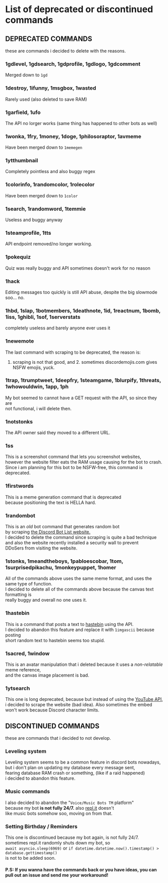 # List of deprecated or discontinued commands<br>

## DEPRECATED COMMANDS<br>
these are commands i decided to delete with the reasons.

### 1gdlevel, 1gdsearch, 1gdprofile, 1gdlogo, 1gdcomment<br>
Merged down to `1gd`

### 1destroy, 1ifunny, 1msgbox, 1wasted<br>
Rarely used (also deleted to save RAM)

### 1garfield, 1ufo<br>
The API no lorger works (same thing has happened to other bots as well)

### 1wonka, 1fry, 1money, 1doge, 1philosoraptor, 1avmeme<br>
Have been merged down to `1memegen`

### 1ytthumbnail<br>
Completely pointless and also buggy regex<br>

### 1colorinfo, 1randomcolor, 1rolecolor<br>
Have been merged down to `1color`<br>

### 1search, 1randomword, 1temmie<br>
Useless and buggy anyway<br>

### 1steamprofile, 1tts<br>
API endpoint removed/no longer working.<br>

### 1pokequiz<br>
Quiz was really buggy and API sometimes doesn't work for no reason<br>

### 1hack<br>
Editing messages too quickly is still API abuse, despite the big slowmode<br>
soo... no.<br>

### 1hbd, 1slap, 1botmembers, 1deathnote, 1id, 1reactnum, 1bomb, 1iss, 1ghibli, 1sof, 1serverstats<br>
completely useless and barely anyone ever uses it<br>

### 1newemote<br>
The last command with scraping to be deprecated, the reason is:<br>
1. scraping is not that good, and 2. sometimes discordemojis.com gives NSFW emojis, yuck.<br>

### 1trap, 1trumptweet, 1deepfry, 1steamgame, 1blurpify, 1threats, 1whowouldwin, 1app, 1ph<br>
My bot seemed to cannot have a GET request with the API, so since they are<br>
not functional, i will delete then.<br>

### 1notstonks<br>
The API owner said they moved to a different URL.<br>

### 1ss<br>
This is a screenshot command that lets you screenshot websites,<br>
however the website filter eats the RAM usage causing for the bot to crash.<br>
Since i am planning for this bot to be NSFW-free, this command is deprecated.<br>

### 1firstwords<br>
This is a meme generation command that is deprecated<br>
because positioning the text is HELLA hard.<br>

### 1randombot<br>
This is an *old* bot command that generates random bot<br>
by scraping [the Discord Bot List website.](https://top.gg)<br>
I decided to delete the command since scraping is quite a bad technique<br>
and also the website recently installed a security wall to prevent<br>
DDoSers from visiting the website.<br>

### 1stonks, 1meandtheboys, 1pabloescobar, 1tom, 1surprisedpikachu, 1monkeypuppet, 1homer<br>
All of the commands above uses the same meme format, and uses the same type of function.<br>
I decided to delete all of the commands above because the canvas text formatting is<br>
really buggy and overall no one uses it.<br>

### 1hastebin<br>
This is a command that posts a text to [hastebin](https://hastebin.com/) using the API.<br>
I decided to abandon this feature and replace it with `1imgascii` because posting<br>
short random text to hastebin seems too stupid.<br>

### 1sacred, 1window<br>
This is an avatar manipulation that i deleted because it uses a *non-relatable* meme reference,<br>
and the canvas image placement is bad.<br>

### 1ytsearch<br>
This one is long deprecated, because but instead of using the [YouTube API](https://developers.google.com/youtube),<br>
i decided to scrape the website (bad idea). Also sometimes the embed won't work because Discord character limits.<br>

## DISCONTINUED COMMANDS
these are commands that i decided to not develop.

### Leveling system<br>
Leveling system seems to be a common feature in discord bots nowadays,<br>
but i don't plan on updating my database every message sent,<br>
fearing database RAM crash or something, (like if a raid happened)<br>
i decided to abandon this feature.<br>

### Music commands<br>
I also decided to abandon the "`Voice/Music Bots TM` platform"<br>
because my bot **is not fully 24/7.** also [repl.it](https://repl.it) doesn't<br>
like music bots somehow soo, moving on from that.<br>

### Setting Birthday / Reminders<br>
This one is discontinued because my bot again, is not fully 24/7.<br>
sometimes repl.it randomly shuts down my bot, so<br>
`await asyncio.sleep(6969)` or `if datetime.datetime.now().timestamp() > database.gettimestamp()`<br>
is not to be added soon.<br>

#### P.S: If you wanna have the commands back or you have ideas, you can pull out an issue and send me your workaround!
